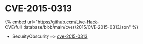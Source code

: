 # CVE-2015-0313
{% embed url="https://github.com/Live-Hack-CVE/full_database/blob/main/cves/2015/CVE-2015-0313.json" %}

* SecurityObscurity ~> [cve-2015-0313](https://www.alice-snow.ru/2015/database/cve-2015-0313/cve-2015-0313-securityobscurity)